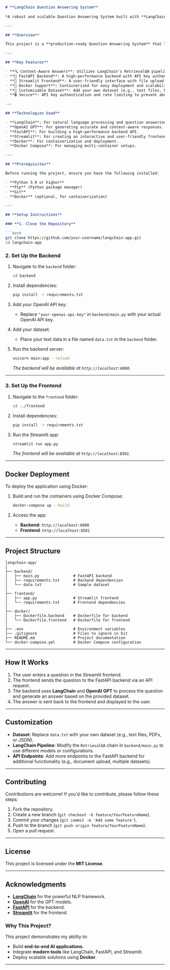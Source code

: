 ```markdown
# **LangChain Question Answering System**
 
*A robust and scalable Question Answering System built with **LangChain**, **FastAPI**, and **Streamlit**.*

---

## **Overview**

This project is a **production-ready Question Answering System** that leverages the power of **LangChain** and **OpenAI's GPT models** to provide accurate and context-aware answers to user queries. The system is designed with a **FastAPI backend** for seamless API integration and a **Streamlit frontend** for an intuitive user experience. It also supports **Docker** for easy deployment and scalability.

---

## **Key Features**

- **🔍 Context-Aware Answers**: Utilizes LangChain's RetrievalQA pipeline to provide accurate answers based on a provided dataset.
- **🚀 FastAPI Backend**: A high-performance backend with API key authentication, rate limiting, and Swagger documentation.
- **🎨 Streamlit Frontend**: A user-friendly interface with file upload support, interactive settings, and a chat-like interface.
- **🐳 Docker Support**: Containerized for easy deployment and scalability.
- **📂 Customizable Dataset**: Add your own dataset (e.g., text files, PDFs) to tailor the system to your needs.
- **🔒 Secure**: API key authentication and rate limiting to prevent abuse.

---

## **Technologies Used**

- **LangChain**: For natural language processing and question answering.
- **OpenAI GPT**: For generating accurate and context-aware responses.
- **FastAPI**: For building a high-performance backend API.
- **Streamlit**: For creating an interactive and user-friendly frontend.
- **Docker**: For containerization and deployment.
- **Docker Compose**: For managing multi-container setups.

---

## **Prerequisites**

Before running the project, ensure you have the following installed:

- **Python 3.9 or higher**
- **Pip** (Python package manager)
- **Git**
- **Docker** (optional, for containerization)

---

## **Setup Instructions**

### **1. Clone the Repository**

```bash
git clone https://github.com/your-username/langchain-app.git
cd langchain-app
```

### **2. Set Up the Backend**

1. Navigate to the `backend` folder:
   ```bash
   cd backend
   ```

2. Install dependencies:
   ```bash
   pip install -r requirements.txt
   ```

3. Add your OpenAI API key:
   - Replace `"your-openai-api-key"` in `backend/main.py` with your actual OpenAI API key.

4. Add your dataset:
   - Place your text data in a file named `data.txt` in the `backend` folder.

5. Run the backend server:
   ```bash
   uvicorn main:app --reload
   ```
   *The backend will be available at `http://localhost:8000`.*

---

### **3. Set Up the Frontend**

1. Navigate to the `frontend` folder:
   ```bash
   cd ../frontend
   ```

2. Install dependencies:
   ```bash
   pip install -r requirements.txt
   ```

3. Run the Streamlit app:
   ```bash
   streamlit run app.py
   ```
   *The frontend will be available at `http://localhost:8501`.*

---

## **Docker Deployment**

To deploy the application using Docker:

1. Build and run the containers using Docker Compose:
   ```bash
   docker-compose up --build
   ```

2. Access the app:
   - **Backend**: `http://localhost:8000`
   - **Frontend**: `http://localhost:8501`

---

## **Project Structure**

```
langchain-app/
│
├── backend/
│   ├── main.py               # FastAPI backend
│   ├── requirements.txt      # Backend dependencies
│   └── data.txt              # Sample dataset
│
├── frontend/
│   ├── app.py                # Streamlit frontend
│   └── requirements.txt      # Frontend dependencies
│
├── docker/
│   ├── Dockerfile.backend    # Dockerfile for backend
│   └── Dockerfile.frontend   # Dockerfile for frontend
│
├── .env                      # Environment variables
├── .gitignore                # Files to ignore in Git
├── README.md                 # Project documentation
└── docker-compose.yml        # Docker Compose configuration
```

---

## **How It Works**

1. The user enters a question in the Streamlit frontend.
2. The frontend sends the question to the FastAPI backend via an API request.
3. The backend uses **LangChain** and **OpenAI GPT** to process the question and generate an answer based on the provided dataset.
4. The answer is sent back to the frontend and displayed to the user.

---

## **Customization**

- **Dataset**: Replace `data.txt` with your own dataset (e.g., text files, PDFs, or JSON).
- **LangChain Pipeline**: Modify the `RetrievalQA` chain in `backend/main.py` to use different models or configurations.
- **API Endpoints**: Add more endpoints to the FastAPI backend for additional functionality (e.g., document upload, multiple datasets).

---

## **Contributing**

Contributions are welcome! If you'd like to contribute, please follow these steps:

1. Fork the repository.
2. Create a new branch (`git checkout -b feature/YourFeatureName`).
3. Commit your changes (`git commit -m 'Add some feature'`).
4. Push to the branch (`git push origin feature/YourFeatureName`).
5. Open a pull request.

---

## **License**

This project is licensed under the **MIT License**.

---

## **Acknowledgments**

- **[LangChain](https://www.langchain.com/)** for the powerful NLP framework.
- **[OpenAI](https://openai.com/)** for the GPT models.
- **[FastAPI](https://fastapi.tiangolo.com/)** for the backend.
- **[Streamlit](https://streamlit.io/)** for the frontend.

### **Why This Project?**

This project demonstrates my ability to:
- Build **end-to-end AI applications**.
- Integrate **modern tools** like LangChain, FastAPI, and Streamlit.
- Deploy scalable solutions using **Docker**.

---
